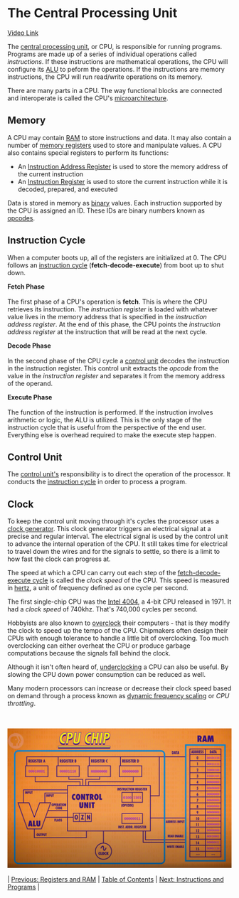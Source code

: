 # The Central Processing Unit
[Video Link](https://youtu.be/FZGugFqdr60)

The [central processing unit](../glossary/README.md#central-processing-unit), or CPU, is responsible for running programs. Programs are made up of a series of individual operations called _instructions_. If these instructions are mathematical operations, the CPU will configure its [ALU](../05/README.md) to peform the operations. If the instructions are memory instructions, the CPU will run read/write operations on its memory.

There are many parts in a CPU. The way functional blocks are connected and interoperate is called the CPU's [microarchitecture](../glossary/README.md#microarchitecture).

## Memory
A CPU may contain [RAM](../glossary/README.md#random-access-memory) to store instructions and data. It may also contain a number of [memory registers](../glossary/README.md#register) used to store and manipulate values. A CPU also contains special registers to perform its functions:
* An [Instruction Address Register](https://en.wikipedia.org/wiki/Program_counter) is used to store the memory address of the current instruction
* An [Instruction Register](https://en.wikipedia.org/wiki/Instruction_register) is used to store the current instruction while it is decoded, prepared, and executed

Data is stored in memory as [binary](../glossary/README.md#binary) values. Each instruction supported by the CPU is assigned an ID. These IDs are binary numbers known as [opcodes](../glossary/README.md#operation-code).


## Instruction Cycle
When a computer boots up, all of the registers are initialized at 0. The CPU follows an [instruction cycle](https://en.wikipedia.org/wiki/Instruction_cycle) (**fetch**-**decode**-**execute**) from boot up to shut down.

**Fetch Phase**
<br/><br/>
The first phase of a CPU's operation is **fetch**. This is where the CPU retrieves its instruction. The _instruction register_ is loaded with whatever value lives in the memory address that is specified in the _instruction address register_. At the end of this phase, the CPU points the _instruction address register_ at the instruction that will be read at the next cycle.

**Decode Phase**
<br/><br/>
In the second phase of the CPU cycle a [control unit](../glossary/README.md#control-unit) decodes the instruction in the instruction register. This control unit extracts the _opcode_ from the value in the _instruction register_ and separates it from the memory address of the operand.

**Execute Phase**
<br/><br/>
The function of the instruction is performed. If the instruction involves arithmetic or logic, the ALU is utilized. This is the only stage of the instruction cycle that is useful from the perspective of the end user. Everything else is overhead required to make the execute step happen.

## Control Unit
The [control unit's](../glossary/README.md#control-unit) responsibility is to direct the operation of the processor. It conducts the [instruction cycle](#instruction-cycle) in order to process a program.

## Clock
To keep the control unit moving through it's cycles the processor uses a [clock generator](../glossary/README.md#clock-generator). This clock generator triggers an electrical signal at a precise and regular interval. The electrical signal is used by the control unit to advance the internal operation of the CPU. It still takes time for electrical to travel down the wires and for the signals to settle, so there is a limit to how fast the clock can progress at.

The speed at which a CPU can carry out each step of the [fetch-decode-execute cycle](#instruction-cycle) is called the _clock speed_ of the CPU. This speed is measured in [hertz](https://en.wikipedia.org/wiki/Hertz), a unit of frequency defined as one cycle per second.

The first single-chip CPU was the [Intel 4004](https://en.wikipedia.org/wiki/Intel_4004), a 4-bit CPU released in 1971. It had a _clock speed_ of 740khz. That's 740,000 cycles per second.

Hobbyists are also known to [overclock](https://en.wikipedia.org/wiki/Overclocking) their computers - that is they modify the clock to speed up the tempo of the CPU. Chipmakers often design their CPUs with enough tolerance to handle a little bit of overclocking. Too much overclocking can either overheat the CPU or produce garbage computations because the signals fall behind the clock.

Although it isn't often heard of, [underclocking](https://en.wikipedia.org/wiki/Underclocking) a CPU can also be useful. By slowing the CPU down power consumption can be reduced as well.

Many modern processors can increase or decrease their clock speed based on demand through a process known as [dynamic frequency scaling](https://en.wikipedia.org/wiki/Dynamic_frequency_scaling) or _CPU throttling_.

<br/><br/>
![CPU diagram](./cpu.JPG)

| [Previous: Registers and RAM](../06/README.md) | [Table of Contents](../README.md#table-of-contents) | [Next: Instructions and Programs](../08/README.md) |
